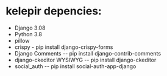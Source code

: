 # kelepir depencies:
* Django 3.08
* Python 3.8
* pillow
* crispy  - pip install django-crispy-forms
* Django Comments -- pip install django-contrib-comments
* django-ckeditor WYSIWYG -- pip install django-ckeditor
* social_auth -- pip install social-auth-app-django
